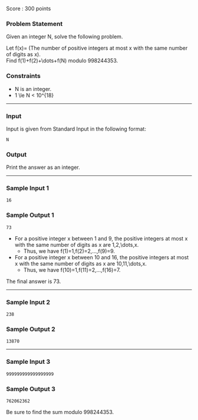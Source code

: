 Score : 300 points

### Problem Statement

Given an integer N, solve the following problem.

Let f(x)= (The number of positive integers at most x with the same number of digits as x).  
Find f(1)+f(2)+\dots+f(N) modulo 998244353.

### Constraints

* N is an integer.
* 1 \le N < 10^{18}

---

### Input

Input is given from Standard Input in the following format:

```
N
```

### Output

Print the answer as an integer.

---

### Sample Input 1

```
16
```

### Sample Output 1

```
73
```

* For a positive integer x between 1 and 9, the positive integers at most x with the same number of digits as x are 1,2,\dots,x.
  + Thus, we have f(1)=1,f(2)=2,...,f(9)=9.
* For a positive integer x between 10 and 16, the positive integers at most x with the same number of digits as x are 10,11,\dots,x.
  + Thus, we have f(10)=1,f(11)=2,...,f(16)=7.

The final answer is 73.

---

### Sample Input 2

```
238
```

### Sample Output 2

```
13870
```

---

### Sample Input 3

```
999999999999999999
```

### Sample Output 3

```
762062362
```

Be sure to find the sum modulo 998244353.